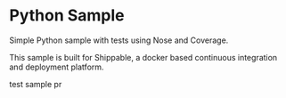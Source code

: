 Python Sample
=====================

Simple Python sample with tests using Nose and Coverage.

This sample is built for Shippable, a docker based continuous integration and deployment platform.

test sample pr

